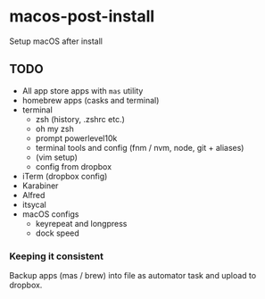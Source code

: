 # macos-post-install
Setup macOS after install

## TODO

* All app store apps with `mas` utility
* homebrew apps (casks and terminal)
* terminal
  * zsh (history, .zshrc etc.)
  * oh my zsh
  * prompt powerlevel10k
  * terminal tools and config (fnm / nvm, node, git + aliases)
  * (vim setup)
  * config from dropbox
* iTerm (dropbox config)
* Karabiner
* Alfred
* itsycal
* macOS configs
  * keyrepeat and longpress
  * dock speed

### Keeping it consistent

Backup apps (mas / brew) into file as automator task and upload to dropbox.
